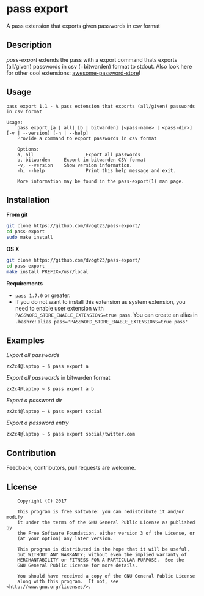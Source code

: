 # pass export

A pass extension that exports given passwords in csv format

## Description

_pass-export_ extends the pass with a export command thats exports (all/given) passwords in csv (+bitwarden) format to stdout. Also look here for other cool extensions: [awesome-password-store](https://github.com/tijn/awesome-password-store)!

## Usage

```
pass export 1.1 - A pass extension that exports (all/given) passwords in csv format

Usage:
    pass export [a | all] [b | bitwarden] [<pass-name> | <pass-dir>] [-v | --version] [-h | --help]
    Provide a command to export passwords in csv format

    Options:
    a, all                   Export all passwords
    b, bitwarden     Export in bitwarden CSV format
    -v, --version    Show version information.
    -h, --help               Print this help message and exit.

    More information may be found in the pass-export(1) man page.
```

## Installation

**From git**

```sh
git clone https://github.com/dvogt23/pass-export/
cd pass-export
sudo make install
```

**OS X**

```sh
git clone https://github.com/dvogt23/pass-export/
cd pass-export
make install PREFIX=/usr/local
```

**Requirements**

- `pass 1.7.0` or greater.
- If you do not want to install this extension as system extension, you need to enable user extension with `PASSWORD_STORE_ENABLE_EXTENSIONS=true pass`. You can create an alias in `.bashrc`: `alias pass='PASSWORD_STORE_ENABLE_EXTENSIONS=true pass'`

## Examples

_Export all passwords_

```
zx2c4@laptop ~ $ pass export a
```

_Export all passwords_ in bitwarden format

```
zx2c4@laptop ~ $ pass export a b
```

_Export a password dir_

```
zx2c4@laptop ~ $ pass export social
```

_Export a password entry_

```
zx2c4@laptop ~ $ pass export social/twitter.com
```

## Contribution

Feedback, contributors, pull requests are welcome.

## License

```
    Copyright (C) 2017

    This program is free software: you can redistribute it and/or modify
    it under the terms of the GNU General Public License as published by
    the Free Software Foundation, either version 3 of the License, or
    (at your option) any later version.

    This program is distributed in the hope that it will be useful,
    but WITHOUT ANY WARRANTY; without even the implied warranty of
    MERCHANTABILITY or FITNESS FOR A PARTICULAR PURPOSE.  See the
    GNU General Public License for more details.

    You should have received a copy of the GNU General Public License
    along with this program.  If not, see <http://www.gnu.org/licenses/>.
```
